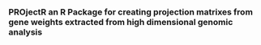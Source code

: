 ### PROjectR an R Package for creating projection matrixes from gene weights extracted from high dimensional genomic analysis 
